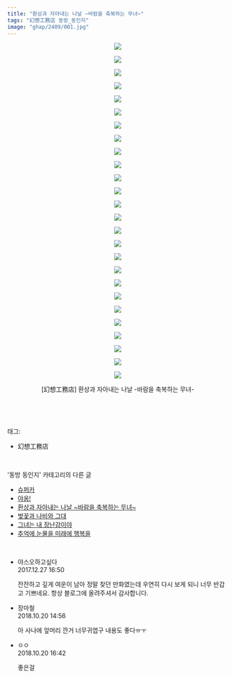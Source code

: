 ```yaml
---
title: "환상과 자아내는 나날 ~바람을 축복하는 무녀~"
tags: "幻想工務店 동방_동인지"
image: "ghap/2409/001.jpg"
---
```

<div class="article">
<p style="text-align: center; clear: none; float: none;"><img src="{{ site.nasurl }}/ghap/2409/001.jpg"/></p>
<p style="text-align: center; clear: none; float: none;"><img src="{{ site.nasurl }}/ghap/2409/002.jpg"/></p>
<p style="text-align: center; clear: none; float: none;"><img src="{{ site.nasurl }}/ghap/2409/003.jpg"/></p>
<p style="text-align: center; clear: none; float: none;"><img src="{{ site.nasurl }}/ghap/2409/004.jpg"/></p>
<p style="text-align: center; clear: none; float: none;"><img src="{{ site.nasurl }}/ghap/2409/005.jpg"/></p>
<p style="text-align: center; clear: none; float: none;"><img src="{{ site.nasurl }}/ghap/2409/006.jpg"/></p>
<p style="text-align: center; clear: none; float: none;"><img src="{{ site.nasurl }}/ghap/2409/007.jpg"/></p>
<p style="text-align: center; clear: none; float: none;"><img src="{{ site.nasurl }}/ghap/2409/008.jpg"/></p>
<p style="text-align: center; clear: none; float: none;"><img src="{{ site.nasurl }}/ghap/2409/009.jpg"/></p>
<p style="text-align: center; clear: none; float: none;"><img src="{{ site.nasurl }}/ghap/2409/010.jpg"/></p>
<p style="text-align: center; clear: none; float: none;"><img src="{{ site.nasurl }}/ghap/2409/011.jpg"/></p>
<p style="text-align: center; clear: none; float: none;"><img src="{{ site.nasurl }}/ghap/2409/012.jpg"/></p>
<p style="text-align: center; clear: none; float: none;"><img src="{{ site.nasurl }}/ghap/2409/013.jpg"/></p>
<p style="text-align: center; clear: none; float: none;"><img src="{{ site.nasurl }}/ghap/2409/014.jpg"/></p>
<p style="text-align: center; clear: none; float: none;"><img src="{{ site.nasurl }}/ghap/2409/015.jpg"/></p>
<p style="text-align: center; clear: none; float: none;"><img src="{{ site.nasurl }}/ghap/2409/016.jpg"/></p>
<p style="text-align: center; clear: none; float: none;"><img src="{{ site.nasurl }}/ghap/2409/017.jpg"/></p>
<p style="text-align: center; clear: none; float: none;"><img src="{{ site.nasurl }}/ghap/2409/018.jpg"/></p>
<p style="text-align: center; clear: none; float: none;"><img src="{{ site.nasurl }}/ghap/2409/019.jpg"/></p>
<p style="text-align: center; clear: none; float: none;"><img src="{{ site.nasurl }}/ghap/2409/020.jpg"/></p>
<p style="text-align: center; clear: none; float: none;"><img src="{{ site.nasurl }}/ghap/2409/021.jpg"/></p>
<p style="text-align: center; clear: none; float: none;"><img src="{{ site.nasurl }}/ghap/2409/022.jpg"/></p>
<p style="text-align: center; clear: none; float: none;"><img src="{{ site.nasurl }}/ghap/2409/023.jpg"/></p>
<p style="text-align: center; clear: none; float: none;"><img src="{{ site.nasurl }}/ghap/2409/024.jpg"/></p>
<p style="text-align: center; clear: none; float: none;"><img src="{{ site.nasurl }}/ghap/2409/025.jpg"/></p>
<p style="text-align: center; clear: none; float: none;"><img src="{{ site.nasurl }}/ghap/2409/026.jpg"/></p>
<p style="text-align: center; clear: none; float: none;">[幻想工務店] 환상과 자아내는 나날 -바람을 축복하는 무녀-</p>
<p><br/></p>
</div><br/>
<div class="tagTrail">
<p>태그: </p>
<ul>
<li>幻想工務店</li>
</ul>
</div><br/>
<div class="another">
<p>'동방 동인지' 카테고리의 다른 글</p>
<ul>
<li><a href="/2016-09-30-ghap_2411">슈퍼카</a></li>
<li><a href="/2016-09-30-ghap_2410">야옹!</a></li>
<li><a href="/2016-09-30-ghap_2409">환상과 자아내는 나날 ~바람을 축복하는 무녀~</a></li>
<li><a href="/2016-09-30-ghap_2408">벚꽃과 나비와 그대</a></li>
<li><a href="/2016-09-30-ghap_2407">그녀는 내 장난감이야</a></li>
<li><a href="/2016-09-30-ghap_2406">추억에 눈물을 미래에 행복을</a></li>
</ul>
</div><br/>
<div class="cb_module cb_fluid">
<div class="cb_wrt cb_profile">
<div class="comment">
<ul>
<li class="cb_thumb_off" id="comment15160969">
<div class="cb_comment_area">
<div class="cb_info_area">
<div class="cb_section">
<span class="cb_nick_name">야스오하고싶다</span>
</div>
<div class="cb_section">
<span class="cb_date">2017.12.27 16:50 </span>
</div>
</div>
<div class="cb_dsc_comment">
<p class="cb_dsc">
											잔잔하고 깊게 여운이 남아 정말 찾던 만화였는데 우연히 다시 보게 되니 너무 반갑고 기쁘네요. 항상 블로그에 올려주셔서 감사합니다. 
										</p>
</div>
</div></li>
<li class="cb_thumb_off" id="comment15358779">
<div class="cb_comment_area">
<div class="cb_info_area">
<div class="cb_section">
<span class="cb_nick_name">장마철</span>
</div>
<div class="cb_section">
<span class="cb_date">2018.10.20 14:56 </span>
</div>
</div>
<div class="cb_dsc_comment">
<p class="cb_dsc">
											아 사나에 앞머리 깐거 너무귀엽구 내용도 좋다ㅠㅜ
										</p>
</div>
</div></li>
<li class="cb_thumb_off" id="comment15358831">
<div class="cb_comment_area">
<div class="cb_info_area">
<div class="cb_section">
<span class="cb_nick_name">ㅇㅇ</span>
</div>
<div class="cb_section">
<span class="cb_date">2018.10.20 16:42 </span>
</div>
</div>
<div class="cb_dsc_comment">
<p class="cb_dsc">
											좋은걸
										</p>
</div>
</div></li>
</ul>
</div>
</div><!-- commentList close -->
</div><br/>
